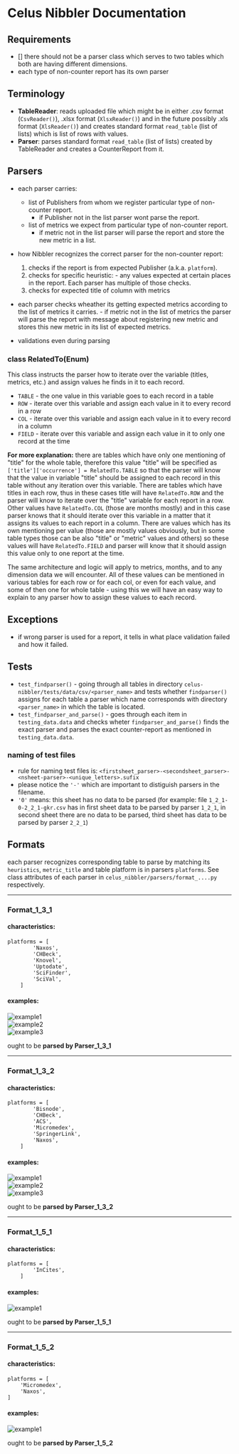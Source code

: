 # Celus Nibbler Documentation

## Requirements

- [] there should not be a parser class which serves to two tables which both are having different dimensions.
- each type of non-counter report has its own parser

## Terminology
- **TableReader**: reads uploaded file which might be in either .csv format (`CsvReader()`), .xlsx format (`XlsxReader()`) and in the future possibly .xls format (`XlsReader()`) and creates standard format `read_table` (list of lists) which is list of rows with values.
- **Parser**: parses standard format `read_table` (list of lists) created by TableReader and creates a CounterReport from it.


## Parsers

- each parser carries:
    - list of Publishers from whom we register particular type of non-counter report.
        - if Publisher not in the list parser wont parse the report.
    - list of metrics we expect from particular type of non-counter report.
        - if metric not in the list parser will parse the report and store the new metric in a list.

- how Nibbler recognizes the correct parser for the non-counter report:
    1. checks if the report is from expected Publisher (a.k.a. `platform`).
    2. checks for specific heuristic:
      - any values expected at certain places in the report. Each parser has multiple of those checks.
    3. checks for expected title of column with metrics


- each parser checks wheather its getting expected metrics according to the list of metrics it carries.
        - if metric not in the list of metrics the parser will parse the report with message about registering new metric and stores this new metric in its list of expected metrics.

- validations even during parsing

### class RelatedTo(Enum)

This class instructs the parser how to iterate over the variable (titles, metrics, etc.) and assign values he finds in it to each record.

- `TABLE` -  the one value in this variable goes to each record in a table
- `ROW`  -  iterate over this variable and assign each value in it to every record in a row
- `COL`  -  iterate over this variable and assign each value in it to every record in a column
- `FIELD`   -   iterate over this variable and assign each value in it to only one record at the time

**For more explanation:** there are tables which have only one mentioning of "title" for the whole table, therefore this value "title" will be specified as `['title']['occurrence'] = RelatedTo.TABLE` so that the parser will know that the value in variable "title" should be assigned to each record in this table without any iteration over this variable. There are tables which have titles in each row, thus in these cases title will have `RelatedTo.ROW` and the parser will know to iterate over the "title" variable for each report in a row. Other values have `RelatedTo.COL` (those are months mostly) and in this case parser knows that it should iterate over this variable in a matter that it assigns its values to each report in a column. There are values which has its own mentioning per value (those are mostly values obviously, but in some table types those can be also "title" or "metric" values and others) so these values will have `RelatedTo.FIELD` and parser will know that it should assign this value only to one report at the time.

The same architecture and logic will apply to metrics, months, and to any dimension data we will encounter. All of these values can be mentioned in various tables for each row or for each col, or even for each value, and some of then  one for whole table - using this we will have an easy way to explain to any parser how to assign these values to each record.
## Exceptions
- if wrong parser is used for a report, it tells in what place validation failed and how it failed.

## Tests
- `test_findparser()` - going through all tables in directory `celus-nibbler/tests/data/csv/<parser_name>` and tests whether `findparser()` assigns for each table a parser which name corresponds with directory `<parser_name>` in which the table is located.
- `test_findparser_and_parse()` - goes through each item in `testing_data.data` and checks wheter `findparser_and_parse()` finds the exact parser and parses the exact counter-report as mentioned in `testing_data.data`.

### naming of test files
- rule for naming test files is: `<firstsheet_parser>-<secondsheet_parser>-<nsheet-parser>-<unique_letters>.sufix`
- please notice the `'-'` which are important to distiguish parsers in the filename.
- `'0'` means:  this sheet has no data to be parsed (for example: file `1_2_1-0-2_2_1-gkr.csv` has in first sheet data to be parsed by parser `1_2_1`, in second sheet there are no data to be parsed, third sheet has data to be parsed by parser `2_2_1`)


## Formats

each parser recognizes corresponding table to parse by matching its `heuristics`, `metric_title` and table platform is in parsers `platforms`. See class attributes of each parser in `celus_nibbler/parsers/format_....py` respectively.


***
### Format_1_3_1
#### characteristics:
```
platforms = [
        'Naxos',
        'CHBeck',
        'Knovel',
        'Uptodate',
        'SciFinder',
        'SciVal',
    ]
```



#### examples:
![example1](img/Format_1_3_1(ex1).png)<br>
![example2](img/Format_1_3_1(ex2).png)<br>
![example3](img/Format_1_3_1(ex3).png)

ought to be **parsed by Parser_1_3_1**






***
### Format_1_3_2
#### characteristics:
```
platforms = [
        'Bisnode',
        'CHBeck',
        'ACS',
        'Micromedex',
        'SpringerLink',
        'Naxos',
    ]
```




#### examples:
![example1](img/Format_1_3_2(ex1).png)<br>
![example2](img/Format_1_3_2(ex2).png)<br>
![example3](img/Format_1_3_2(ex3).png)

ought to be **parsed by Parser_1_3_2**





***
### Format_1_5_1
#### characteristics:
```
platforms = [
        'InCites',
    ]
```



#### examples:
![example1](img/Format_1_5_1(ex1).png)<br>

ought to be **parsed by Parser_1_5_1**




***
### Format_1_5_2
#### characteristics:
```
platforms = [
    'Micromedex',
    'Naxos',
]
```


#### examples:
![example1](img/Format_1_5_2(ex1).png)<br>

ought to be **parsed by Parser_1_5_2**

